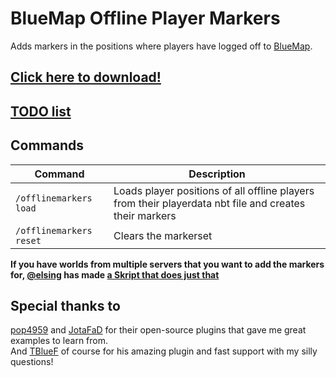# BlueMap Offline Player Markers
Adds markers in the positions where players have logged off to [BlueMap](https://github.com/BlueMap-Minecraft/BlueMap).

## [Click here to download!](../../releases/latest)

## [TODO list](../../projects/1?fullscreen=true)

## Commands

|Command|Description|
|---|---|
`/offlinemarkers load` | Loads player positions of all offline players from their playerdata nbt file and creates their markers
`/offlinemarkers reset` | Clears the markerset

**If you have worlds from multiple servers that you want to add the markers for, [@elsing](https://github.com/elsing) has made [a Skript that does just that](https://github.com/TechnicJelle/BlueMapOfflinePlayerMarkers/pull/16)**


## Special thanks to
[pop4959](https://github.com/pop4959/BlueMap-Essentials) and [JotaFaD](https://github.com/JotaFaD/CivsExtras) for their open-source plugins that gave me great examples to learn from.\
And [TBlueF](https://github.com/TBlueF) of course for his amazing plugin and fast support with my silly questions!
